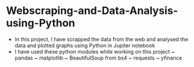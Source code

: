 # Webscraping-and-Data-Analysis-using-Python

 - In this project, I have scrapped the data from the web and analysed the data and plotted graphs using Python in Jupiter notebook
 - I have used these python modules while working on this project
   ~ pandas
   ~ matplotlib
   ~ BeautifulSoup from bs4 
   ~ requests
   ~ yfinance
